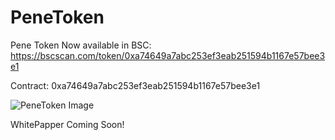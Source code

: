 # PeneToken

Pene Token Now available in BSC:
https://bscscan.com/token/0xa74649a7abc253ef3eab251594b1167e57bee3e1

Contract: 0xa74649a7abc253ef3eab251594b1167e57bee3e1



![PeneToken Image](https://raw.githubusercontent.com/mattiaa95/PeneToken/main/nepe.png)


WhitePapper Coming Soon!
